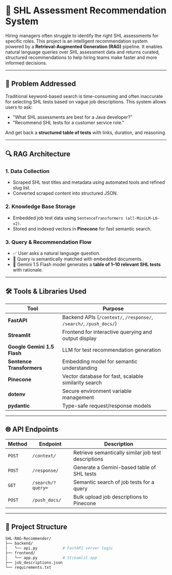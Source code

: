# 🧠 SHL Assessment Recommendation System

Hiring managers often struggle to identify the right SHL assessments for specific roles. This project is an intelligent recommendation system powered by a **Retrieval-Augmented Generation (RAG)** pipeline. It enables natural language queries over SHL assessment data and returns curated, structured recommendations to help hiring teams make faster and more informed decisions.



---

## 🧠 Problem Addressed

Traditional keyword-based search is time-consuming and often inaccurate for selecting SHL tests based on vague job descriptions. This system allows users to ask:
- "What SHL assessments are best for a Java developer?"
- "Recommend SHL tests for a customer service role."

And get back a **structured table of tests** with links, duration, and reasoning.

---

## 🔍 RAG Architecture

### 1. Data Collection
- Scraped SHL test titles and metadata using automated tools and refined slug list.
- Converted scraped content into structured JSON.

### 2. Knowledge Base Storage
- Embedded job test data using `SentenceTransformers (all-MiniLM-L6-v2)`.
- Stored and indexed vectors in **Pinecone** for fast semantic search.

### 3. Query & Recommendation Flow
- ✅ User asks a natural language question.
- 🔎 Query is semantically matched with embedded documents.
- 💬 Gemini 1.5 Flash model generates a **table of 1–10 relevant SHL tests** with rationale.

---

## 🛠️ Tools & Libraries Used

| Tool | Purpose |
|------|---------|
| **FastAPI** | Backend APIs (`/context/`, `/response/`, `/search/`, `/push_docs/`) |
| **Streamlit** | Frontend for interactive querying and output display |
| **Google Gemini 1.5 Flash** | LLM for test recommendation generation |
| **Sentence Transformers** | Embedding model for semantic understanding |
| **Pinecone** | Vector database for fast, scalable similarity search |
| **dotenv** | Secure environment variable management |
| **pydantic** | Type-safe request/response models |

---

## 🌐 API Endpoints

| Method | Endpoint | Description |
|--------|----------|-------------|
| `POST` | `/context/` | Retrieve semantically similar job test descriptions |
| `POST` | `/response/` | Generate a Gemini-based table of SHL tests |
| `GET`  | `/search/?query=` | Semantic search of job tests for a query |
| `POST` | `/push_docs/` | Bulk upload job descriptions to Pinecone |

---

## 📁 Project Structure

```bash
SHL-RAG-Recommender/
├── backend/
│   └── api.py           # FastAPI server logic
├── frontend/
│   └── app.py           # Streamlit app
├── job_descriptions.json
└── requirements.txt
